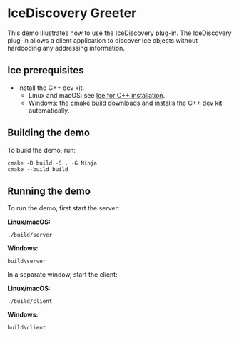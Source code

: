 # IceDiscovery Greeter

This demo illustrates how to use the IceDiscovery plug-in. The IceDiscovery plug-in allows a client application
to discover Ice objects without hardcoding any addressing information.

## Ice prerequisites

- Install the C++ dev kit.
  - Linux and macOS: see [Ice for C++ installation].
  - Windows: the cmake build downloads and installs the C++ dev kit automatically.

## Building the demo

To build the demo, run:

```shell
cmake -B build -S . -G Ninja
cmake --build build
```

## Running the demo

To run the demo, first start the server:

**Linux/macOS:**

```shell
./build/server
```

**Windows:**

```shell
build\server
```

In a separate window, start the client:

**Linux/macOS:**

```shell
./build/client
```

**Windows:**

```shell
build\client
```

[Ice for C++ installation]: https://github.com/zeroc-ice/ice/blob/main/NIGHTLY.md#ice-for-c
